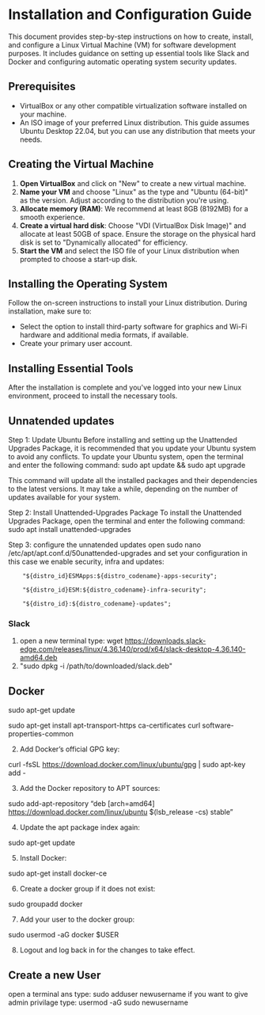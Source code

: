 # Installation and Configuration Guide

This document provides step-by-step instructions on how to create, install, and configure a Linux Virtual Machine (VM) for software development purposes. It includes guidance on setting up essential tools like Slack and Docker and configuring automatic operating system security updates.

## Prerequisites

- VirtualBox or any other compatible virtualization software installed on your machine.
- An ISO image of your preferred Linux distribution. This guide assumes Ubuntu Desktop 22.04, but you can use any distribution that meets your needs.

## Creating the Virtual Machine

1. **Open VirtualBox** and click on "New" to create a new virtual machine.
2. **Name your VM** and choose "Linux" as the type and "Ubuntu (64-bit)" as the version. Adjust according to the distribution you're using.
3. **Allocate memory (RAM)**: We recommend at least 8GB (8192MB) for a smooth experience.
4. **Create a virtual hard disk**: Choose "VDI (VirtualBox Disk Image)" and allocate at least 50GB of space. Ensure the storage on the physical hard disk is set to "Dynamically allocated" for efficiency.
5. **Start the VM** and select the ISO file of your Linux distribution when prompted to choose a start-up disk.

## Installing the Operating System

Follow the on-screen instructions to install your Linux distribution. During installation, make sure to:
- Select the option to install third-party software for graphics and Wi-Fi hardware and additional media formats, if available.
- Create your primary user account.

## Installing Essential Tools

After the installation is complete and you've logged into your new Linux environment, proceed to install the necessary tools.

## Unnatended updates
Step 1: Update Ubuntu
Before installing and setting up the Unattended Upgrades Package, it is recommended that you update your Ubuntu system to avoid any conflicts. To update your Ubuntu system, open the terminal and enter the following command:
sudo apt update && sudo apt upgrade

This command will update all the installed packages and their dependencies to the latest versions. It may take a while, depending on the number of updates available for your system.

Step 2: Install Unattended-Upgrades Package
To install the Unattended Upgrades Package, open the terminal and enter the following command:
sudo apt install unattended-upgrades

Step 3: configure the unnatended updates
open sudo nano /etc/apt/apt.conf.d/50unattended-upgrades and set your configuration in this case we enable security, infra and updates:
        
        "${distro_id}ESMApps:${distro_codename}-apps-security";

        "${distro_id}ESM:${distro_codename}-infra-security";

        "${distro_id}:${distro_codename}-updates";



### Slack

1. open a new terminal type: wget https://downloads.slack-edge.com/releases/linux/4.36.140/prod/x64/slack-desktop-4.36.140-amd64.deb
2. "sudo dpkg -i /path/to/downloaded/slack.deb"

## Docker
sudo apt-get update

sudo apt-get install apt-transport-https ca-certificates curl software-properties-common

2. Add Docker’s official GPG key:

curl -fsSL https://download.docker.com/linux/ubuntu/gpg | sudo apt-key add -

3. Add the Docker repository to APT sources:

sudo add-apt-repository “deb [arch=amd64] https://download.docker.com/linux/ubuntu $(lsb_release -cs) stable”

4. Update the apt package index again:

sudo apt-get update

5. Install Docker:

sudo apt-get install docker-ce

6. Create a docker group if it does not exist:

sudo groupadd docker

7. Add your user to the docker group:

sudo usermod -aG docker $USER

8. Logout and log back in for the changes to take effect.

## Create a new User
open a terminal ans type:
sudo adduser newusername
if you want to give admin privilage type:
usermod -aG sudo newusername




